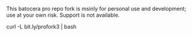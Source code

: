 This batocera pro repo fork is msinly for personal use and development; 
use at your own risk. Support is not available.

curl -L bit.ly/profork3 | bash
